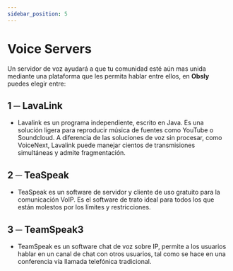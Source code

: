 ```yaml
---
sidebar_position: 5
---
```


# Voice Servers
Un servidor de voz ayudará a que tu comunidad esté aún mas unida mediante una plataforma que les permita hablar entre ellos, en **Obsly** puedes elegir entre:

## 1 ─ LavaLink
- Lavalink es un programa independiente, escrito en Java. Es una solución ligera para reproducir música de fuentes como YouTube o Soundcloud. A diferencia de las soluciones de voz sin procesar, como VoiceNext, Lavalink puede manejar cientos de transmisiones simultáneas y admite fragmentación.

## 2 ─ TeaSpeak
- TeaSpeak es un software de servidor y cliente de uso gratuito para la comunicación VoIP. Es el software de trato ideal para todos los que están molestos por los límites y restricciones.

## 3 ─ TeamSpeak3
- TeamSpeak es un software chat de voz sobre IP, permite a los usuarios hablar en un canal de chat con otros usuarios, tal como se hace en una conferencia vía llamada telefónica tradicional.
